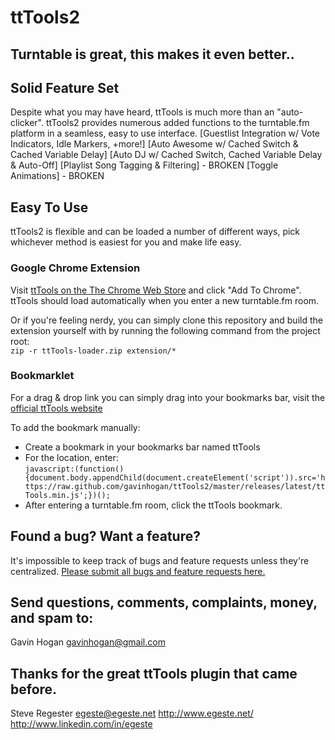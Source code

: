 # ttTools2
## Turntable is great, this makes it even better..


## Solid Feature Set
Despite what you may have heard, ttTools is much more than an "auto-clicker". ttTools2 provides numerous added functions to the turntable.fm platform in a seamless, easy to use interface.
[Guestlist Integration w/ Vote Indicators, Idle Markers, +more!]
[Auto Awesome w/ Cached Switch & Cached Variable Delay]
[Auto DJ w/ Cached Switch, Cached Variable Delay & Auto-Off]
[Playlist Song Tagging & Filtering] - BROKEN
[Toggle Animations] - BROKEN

## Easy To Use
ttTools2 is flexible and can be loaded a number of different ways, pick whichever method is easiest for you and make life easy.
### Google Chrome Extension
Visit [ttTools on the The Chrome Web Store](SOON) and click "Add To Chrome". ttTools should load automatically when you enter a new turntable.fm room.

Or if you're feeling nerdy, you can simply clone this repository and build the extension yourself with by running the following command from the project root:  
`zip -r ttTools-loader.zip extension/*`

### Bookmarklet
For a drag & drop link you can simply drag into your bookmarks bar, visit the [official ttTools website](SOON)

To add the bookmark manually:

*   Create a bookmark in your bookmarks bar named ttTools  
*   For the location, enter:  
        `javascript:(function(){document.body.appendChild(document.createElement('script')).src='https://raw.github.com/gavinhogan/ttTools2/master/releases/latest/ttTools.min.js';})();`
*   After entering a turntable.fm room, click the ttTools bookmark.

## Found a bug? Want a feature?
It's impossible to keep track of bugs and feature requests unless they're centralized. [Please submit all bugs and feature requests here.](https://github.com/gavinhogan/ttTools2/issues)


## Send questions, comments, complaints, money, and spam to:
Gavin Hogan
gavinhogan@gmail.com


## Thanks for the great ttTools plugin that came before.
Steve Regester
egeste@egeste.net
http://www.egeste.net/
http://www.linkedin.com/in/egeste